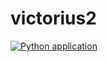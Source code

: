 # victorius2
[![Python application](https://github.com/mauroeag/victorius2/actions/workflows/python-app.yml/badge.svg)](https://github.com/mauroeag/victorius2/actions/workflows/python-app.yml)
